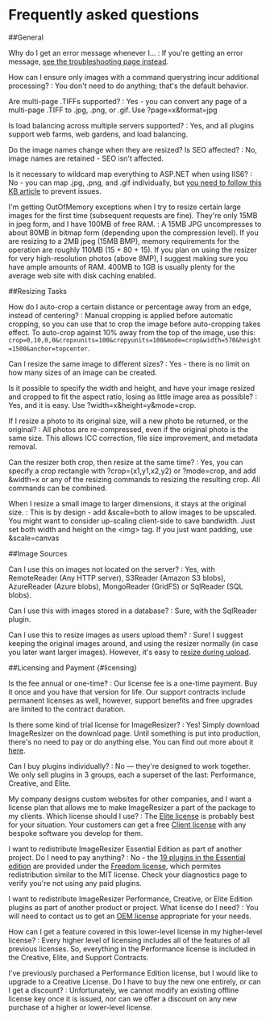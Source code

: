 # Frequently asked questions

##General

Why do I get an error message whenever I...
: If you're getting an error message, [see the troubleshooting page instead](/docs/troubleshoot).

How can I ensure only images with a command querystring incur additional processing?
: You don't need to do anything; that's the default behavior.

Are multi-page .TIFFs supported?
: Yes - you can convert any page of a multi-page .TIFF to .jpg, .png, or .gif. Use ?page=x&amp;format=jpg

Is load balancing across multiple servers supported?
: Yes, and all plugins support web farms, web gardens, and load balancing.

Do the image names change when they are resized? Is SEO affected? 
: No, image names are retained - SEO isn't affected.

Is it necessary to wildcard map everything to ASP.NET when using IIS6?
: No - you can map .jpg, .png, and .gif individually, but [you need to follow this KB article](http://support.microsoft.com/Default.aspx?kbid=909641) to prevent issues.

I'm getting OutOfMemory exceptions when I try to resize certain large images for the first time (subsequent requests are fine). They're only 15MB in jpeg form, and I have 100MB of free RAM.
: A 15MB JPG uncompresses to about 80MB in bitmap form (depending upon the compression level). If you are resizing to a 2MB jpeg (15MB BMP), memory requirements for the operation are roughly 110MB (15 + 80 + 15). If you plan on using the resizer for very high-resolution photos (above 8MP), I suggest making sure you have ample amounts of RAM. 400MB to 1GB is usually plenty for the average web site with disk caching enabled.

##Resizing Tasks

How do I auto-crop a certain distance or percentage away from an edge, instead of centering?
: Manual cropping is applied before automatic cropping, so you can use that to crop the image before auto-cropping takes effect. To auto-crop against 10% away from the top of the image, use this: `crop=0,10,0,0&cropxunits=100&cropyunits=100&mode=crop&width=570&height=1500&anchor=topcenter`.

Can I resize the same image to different sizes?
: Yes - there is no limit on how many sizes of an image can be created.

Is it possible to specify the width and height, and have your image resized and cropped to fit the aspect ratio, losing as little image area as possible?
: Yes, and it is easy. Use ?width=x&amp;height=y&amp;mode=crop.

If I resize a photo to its original size, will a new photo be returned, or the original?
: All photos are re-compressed, even if the original photo is the same size. This allows ICC correction, file size improvement, and metadata removal.

Can the resizer both crop, then resize at the same time? 
: Yes, you can specify a crop rectangle with ?crop=(x1,y1,x2,y2) or ?mode=crop, and add &amp;width=x or any of the resizing commands to resizing the resulting crop. All commands can be combined.

When I resize a small image to larger dimensions, it stays at the original size. 
: This is by design - add &amp;scale=both to allow images to be upscaled. You might want to consider up-scaling client-side to save bandwidth. Just set both width and height on the &lt;img&gt; tag. If you just want padding, use &amp;scale=canvas

##Image Sources

Can I use this on images not located on the server? 
: Yes, with RemoteReader (Any HTTP server), S3Reader (Amazon S3 blobs), AzureReader (Azure blobs), MongoReader (GridFS) or  SqlReader (SQL blobs).

Can I use this with images stored in a database? 
: Sure, with the SqlReader plugin. 

Can I use this to resize images as users upload them? 
: Sure! I suggest keeping the original images around, and using the resizer normally (in case you later want larger images).
However, it's easy to [resize during upload](/docs/howto/upload-and-resize).

##Licensing and Payment {#licensing}

Is the fee annual or one-time?
: Our license fee is a one-time payment. Buy it once and you have that version for life. Our support contracts include permanent licenses as well, however, support benefits and free upgrades are limited to the contract duration.

Is there some kind of trial license for ImageResizer?
: Yes! Simply download ImageResizer on the download page. Until something is put into production, there's no need to pay or do anything else. You can find out more about it [here](/licenses/trial).

Can I buy plugins individually?
: No — they're designed to work together. We only sell plugins in 3 groups, each a superset of the last: Performance, Creative, and Elite.

My company designs custom websites for other companies, and I want a license plan that allows me to make ImageResizer a part of the package to my clients. Which license should I use?
: The [Elite license](/licenses/enterprise) is probably best for your situation. Your customers can get a free [Client license](http://imageresizing.net/licenses/proclient) with any bespoke software you develop for them.

I want to redistribute ImageResizer Essential Edition as part of another project. Do I need to pay anything?
: No - the [19 plugins in the Essential edition](http://imageresizing.net/plugins/editions/free) are provided under the [Freedom license](http://imageresizing.net/licenses/freedom), which permites redistribution similar to the MIT license. Check your diagnostics page to verify you're not using any paid plugins.

I want to redistribute ImageResizer Performance, Creative, or Elite Edition plugins as part of another product or project. What license do I need?
: You will need to contact us to get an [OEM license](http://imageresizing.net/licenses/oem) appropriate for your needs. 

How can I get a feature covered in this lower-level license in my higher-level license?
: Every higher level of licensing includes all of the features of all previous licenses. So, everything in the Performance license is included in the Creative, Elite, and Support Contracts.

I've previously purchased a Performance Edition license, but I would like to upgrade to a Creative License. Do I have to buy the new one entirely, or can I get a discount?
: Unfortunately, we cannot modify an existing offline license key once it is issued, nor can we offer a discount on any new purchase of a higher or lower-level license.



